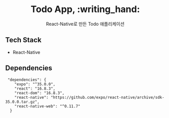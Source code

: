 <h1 align="center">Todo App, :writing_hand:</h1>
<div align="center">
  React-Native로 만든 Todo 애플리케이션
</div>


## Tech Stack

 - React-Native

## Dependencies
```
 "dependencies": {
    "expo": "^35.0.0",
    "react": "16.8.3",
    "react-dom": "16.8.3",
    "react-native": "https://github.com/expo/react-native/archive/sdk-35.0.0.tar.gz",
    "react-native-web": "^0.11.7"
  }
```

